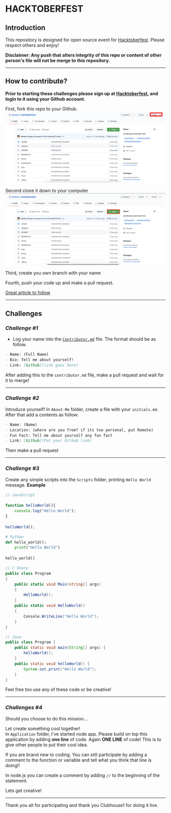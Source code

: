 # HACKTOBERFEST

## Introduction 
This repository is designed for open source event for [Hacktoberfest](https://hacktoberfest.digitalocean.com/). Please respect others and enjoy!

**Disclaimer: Any push that alters integrity of this repo or content of other person's file will not be merge to this repository.**

---
## How to contribute?

**Prior to starting these challenges please sign up at [Hacktoberfest](https://hacktoberfest.digitalocean.com/), and login to it using your Github account.**

First, fork this repo to your Github.
![Forking](./assets/how-to-fork.png)

Second clone it down to your computer
![Cloning](./assets/how-to-clone.png)

Third, create you own branch with your name

Fourth, push your code up and make a pull request.

[Great article to follow](https://medium.com/@mvthanoshan9/how-to-make-your-first-pull-request-on-github-9aefca5cc837)

---

## Challenges

### *Challenge #1*
- Log your name into the [`Contributor.md`](./Contributor.md) file. The format should be as follow.

```md
- Name: (Full Name)
- Bio: Tell me about yourself!
- Link: [Github](link goes here)
```

After adding this to the `contributor.md` file, make a pull request and wait for it to merge!

---

### *Challenge #2*

Introduce yourself! In `About-Me` folder, create a file with your `initials.md`. After that add a contents as follow:

```md
- Name: (Name)
- Location: (where are you from? if its too personal, put Remote)
- Fun Fact: Tell me about yourself any fun fact
- Link: [Github](Put your Github link)
```

Then make a pull request


---
### *Challenge #3*

Create any simple scripts into the `Scripts` folder, printing `Hello World` message.
**Example**

```js
// JavaScript

function helloWorld(){
    console.log("Hello World");
}

helloWorld();
```

```py
# Python
def hello_world():
    print("Hello World")

hello_world()
```

```cs
// C Sharp
public class Program
{
    public static void Main(string[] args)
    {
        HelloWorld();
    }
    public static void HelloWorld()
    {
        Console.WriteLine("Hello World");
    }
}
```

```Java
// Java
public class Program {
    public static void main(String[] args) {
        helloWorld();
    }
    public static void helloWorld() {
        System.out.print("Hello World");
    }
}
```

Feel free too use any of these code or be creative!

---

### *Challenges #4*

Should you choose to do this mission... 

Let create something cool together!  
In `Application` folder, I've started node app. Please build on top this application by adding **one line** of code. Again **ONE LINE** of code! This is to give other people to put their cool idea.

If you are brand new to coding. You can still participate by adding a comment to the function or variable and tell what you think that line is doing!! 

In node.js you can create a comment by adding `//` to the beginning of the statement. 

Lets get creative!

---

Thank you all for participating and thank you Clubhouse1 for doing it live.

